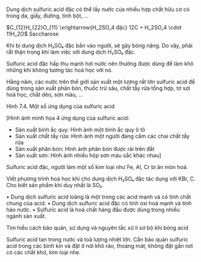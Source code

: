 Dung dịch sulfuric acid đặc có thể lấy nước của nhiều hợp chất hữu cơ có trong da, giấy, đường, tinh bột, ...

$C_{12}H_{22}O_{11} \xrightarrow{H_2SO_4 đặc} 12C + H_2SO_4 \cdot 11H_2O$
Saccharose

Khi bị dung dịch H₂SO₄ đặc bắn vào người, sẽ gây bỏng nặng. Do vậy, phải rất thận trọng khi làm việc với dung dịch H₂SO₄ đặc.

Sulfuric acid đặc hấp thụ mạnh hơi nước nên thường được dùng để làm khô những khí không tương tác hoá học với nó.

Hằng năm, các nước trên thế giới sản xuất một lượng rất lớn sulfuric acid để dùng trong sản xuất phân bón, thuốc trừ sâu, chất tẩy rửa tổng hợp, tơ sợi hoá học, chất dẻo, sơn màu, ...

Hình 7.4. Một số ứng dụng của sulfuric acid

[Hình ảnh minh họa 4 ứng dụng của sulfuric acid:
- Sản xuất bình ắc quy: Hình ảnh một bình ắc quy ô tô
- Sản xuất chất tẩy rửa: Hình ảnh một người đang cầm các chai chất tẩy rửa
- Sản xuất phân bón: Hình ảnh phân bón được rải trên đất
- Sản xuất sơn: Hình ảnh nhiều hộp sơn màu sắc khác nhau]

Sulfuric acid đặc, người làm một số kim loại như Fe, Al, Cr bị ăn mòn hoá.

Viết phương trình hoá học khi cho dung dịch H₂SO₄ đặc tác dụng với KBr, C. Cho biết sản phẩm khí duy nhất là SO₂.

• Dung dịch sulfuric acid loãng là một trong các acid mạnh và có tính chất chung của acid.
• Dung dịch sulfuric acid đặc có tính oxi hoá mạnh và tính háo nước.
• Sulfuric acid là hoá chất hàng đầu được dùng trong nhiều ngành sản xuất.

Tìm hiểu cách bảo quản, sử dụng và nguyên tắc xử lí sơ bộ khi bỏng acid

Sulfuric acid tan trong nước và toả lượng nhiệt lớn.
Cần bảo quản sulfuric acid trong các bình kín và đặt ở nơi khô ráo, thoáng mát; không đặt gần nơi có các chất khử, kim loại nhẹ.